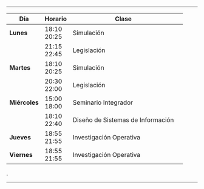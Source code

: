 
---


| Día           | Horario        | Clase                             |     |
| ------------- | -------------- | --------------------------------- | --- |
| **Lunes**     | 18:10<br>20:25 | Simulación                        |     |
|               | 21:15<br>22:45 | Legislación                       |     |
| **Martes**    | 18:10<br>20:25 | Simulación                        |     |
|               | 20:30<br>22:00 | Legislación                       |     |
| **Miércoles** | 15:00<br>18:00 | Seminario Integrador              |     |
|               | 18:10<br>22:40 | Diseño de Sistemas de Información |     |
| **Jueves**    | 18:55<br>21:55 | Investigación Operativa           |     |
| **Viernes**   | 18:55<br>21:55 | Investigación Operativa           |     |


.


---

